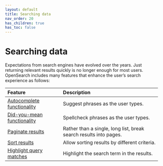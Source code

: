 ```yaml
---
layout: default
title: Searching data
nav_order: 20
has_children: true
has_toc: false
---
```


# Searching data

Expectations from search engines have evolved over the years. Just returning relevant results quickly is no longer enough for most users. OpenSearch includes many features that enhance the user’s search experience as follows:

Feature | Description
:--- | :---
[Autocomplete functionality]({{site.url}}{{site.baseurl}}/opensearch/search/autocomplete) | Suggest phrases as the user types.
[Did-you-mean functionality]({{site.url}}{{site.baseurl}}/opensearch/search/autocomplete) | Spellcheck phrases as the user types.
[Paginate results]({{site.url}}{{site.baseurl}}/opensearch/search/paginate) |  Rather than a single, long list, break search results into pages.
[Sort results]({{site.url}}{{site.baseurl}}/opensearch/search/sort) | Allow sorting results by different criteria.
[Highlight query matches]({{site.url}}{{site.baseurl}}/opensearch/search/highlight) | Highlight the search term in the results.
